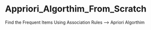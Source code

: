 # Appriori_Algorthim_From_Scratch
Find the Frequent Items Using Association Rules --> Apriori Algorthim

